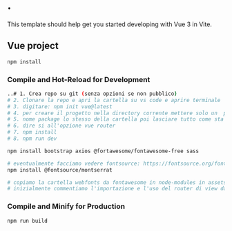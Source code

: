 # .

This template should help get you started developing with Vue 3 in Vite.

## Vue project


```sh
npm install
```

### Compile and Hot-Reload for Development

```sh
..# 1. Crea repo su git (senza opzioni se non pubblico)
# 2. Clonare la repo e apri la cartella su vs code e aprire terminale
# 3. digitare: npm init vue@latest
# 4. per creare il progetto nella directory corrente mettere solo un  punto
# 5. nome package lo stesso della cartella poi lasciare tutto come sta
# 6. dire si all'opzione vue router
# 7. npm install
# 8. npm run dev

npm install bootstrap axios @fortawesome/fontawesome-free sass

# eventualmente facciamo vedere fontsource: https://fontsource.org/fonts/montserrat
npm install @fontsource/montserrat

# copiamo la cartella webfonts da fontawesome in node-modules in assets
# inizialmente commentiamo l'importazione e l'uso del router di view dal main js
```

### Compile and Minify for Production

```sh
npm run build
```
